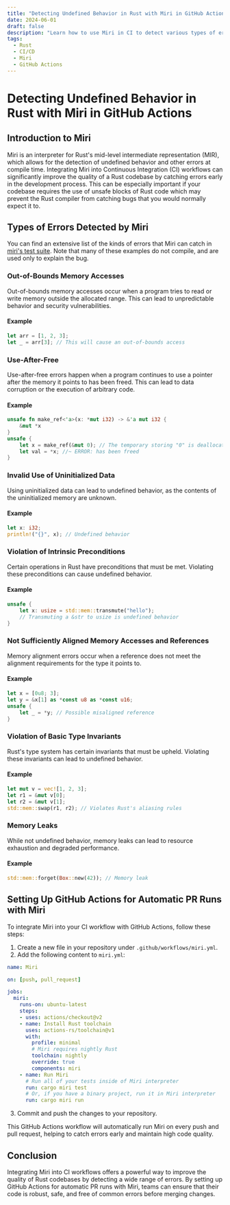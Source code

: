 ```yaml
---
title: "Detecting Undefined Behavior in Rust with Miri in GitHub Actions"
date: 2024-06-01
draft: false
description: "Learn how to use Miri in CI to detect various types of errors in your Rust codebase and how to set up GitHub Actions for automatic PR runs."
tags:
  - Rust
  - CI/CD
  - Miri
  - GitHub Actions
---
```


# Detecting Undefined Behavior in Rust with Miri in GitHub Actions

## Introduction to Miri

Miri is an interpreter for Rust's mid-level intermediate representation (MIR), which allows for the detection of undefined behavior and other errors at compile time. Integrating Miri into Continuous Integration (CI) workflows can significantly improve the quality of a Rust codebase by catching errors early in the development process. This can be especially important if your codebase requires the use of unsafe blocks of Rust code which may prevent the Rust compiler from catching bugs that you would normally expect it to.

<!--more-->

## Types of Errors Detected by Miri

You can find an extensive list of the kinds of errors that Miri can catch in [miri's test suite](https://github.com/rust-lang/miri/tree/master/tests). Note that many of these examples do not compile, and are used only to explain the bug.

### Out-of-Bounds Memory Accesses

Out-of-bounds memory accesses occur when a program tries to read or write memory outside the allocated range. This can lead to unpredictable behavior and security vulnerabilities.

#### Example

```rust
let arr = [1, 2, 3];
let _ = arr[3]; // This will cause an out-of-bounds access
```

### Use-After-Free

Use-after-free errors happen when a program continues to use a pointer after the memory it points to has been freed. This can lead to data corruption or the execution of arbitrary code.

#### Example

```rust
unsafe fn make_ref<'a>(x: *mut i32) -> &'a mut i32 {
    &mut *x
}
unsafe {
    let x = make_ref(&mut 0); // The temporary storing "0" is deallocated at the ";"!
    let val = *x; //~ ERROR: has been freed
}
```

### Invalid Use of Uninitialized Data

Using uninitialized data can lead to undefined behavior, as the contents of the uninitialized memory are unknown.

#### Example

```rust
let x: i32;
println!("{}", x); // Undefined behavior
```

### Violation of Intrinsic Preconditions

Certain operations in Rust have preconditions that must be met. Violating these preconditions can cause undefined behavior.

#### Example

```rust
unsafe {
    let x: usize = std::mem::transmute("hello");
    // Transmuting a &str to usize is undefined behavior
}
```

### Not Sufficiently Aligned Memory Accesses and References

Memory alignment errors occur when a reference does not meet the alignment requirements for the type it points to.

#### Example

```rust
let x = [0u8; 3];
let y = &x[1] as *const u8 as *const u16;
unsafe {
    let _ = *y; // Possible misaligned reference
}
```

### Violation of Basic Type Invariants

Rust's type system has certain invariants that must be upheld. Violating these invariants can lead to undefined behavior.

#### Example

```rust
let mut v = vec![1, 2, 3];
let r1 = &mut v[0];
let r2 = &mut v[1];
std::mem::swap(r1, r2); // Violates Rust's aliasing rules
```

### Memory Leaks

While not undefined behavior, memory leaks can lead to resource exhaustion and degraded performance.

#### Example

```rust
std::mem::forget(Box::new(42)); // Memory leak
```

## Setting Up GitHub Actions for Automatic PR Runs with Miri

To integrate Miri into your CI workflow with GitHub Actions, follow these steps:

1. Create a new file in your repository under `.github/workflows/miri.yml`.
2. Add the following content to `miri.yml`:

```yaml
name: Miri

on: [push, pull_request]

jobs:
  miri:
    runs-on: ubuntu-latest
    steps:
    - uses: actions/checkout@v2
    - name: Install Rust toolchain
      uses: actions-rs/toolchain@v1
      with:
        profile: minimal
        # Miri requires nightly Rust
        toolchain: nightly
        override: true
        components: miri
    - name: Run Miri
      # Run all of your tests inside of Miri interpreter
      run: cargo miri test
      # Or, if you have a binary project, run it in Miri interpreter
      run: cargo miri run
```

3. Commit and push the changes to your repository.

This GitHub Actions workflow will automatically run Miri on every push and pull request, helping to catch errors early and maintain high code quality.

## Conclusion

Integrating Miri into CI workflows offers a powerful way to improve the quality of Rust codebases by detecting a wide range of errors. By setting up GitHub Actions for automatic PR runs with Miri, teams can ensure that their code is robust, safe, and free of common errors before merging changes.
